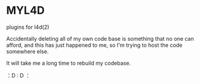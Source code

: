 # MYL4D
plugins for l4d(2)

Accidentally deleting all of my own code base is something that no one can afford, and this has just happened to me, so I'm trying to host the code somewhere else.

It will take me a long time to rebuild my codebase.

 ：D
 : D
 ：

